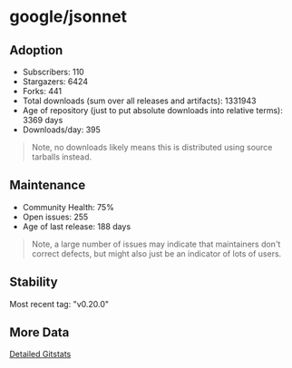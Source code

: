 # google/jsonnet

## Adoption

- Subscribers: 110
- Stargazers: 6424
- Forks: 441
- Total downloads (sum over all releases and artifacts): 1331943
- Age of repository (just to put absolute downloads into relative terms): 3369 days
- Downloads/day: 395

> Note, no downloads likely means this is distributed using source tarballs instead.

## Maintenance

- Community Health: 75%
- Open issues: 255
- Age of last release: 188 days

> Note, a large number of issues may indicate that maintainers don't correct defects, but might also
> just be an indicator of lots of users.

## Stability

Most recent tag: "v0.20.0"

## More Data

[Detailed Gitstats](/bazel-catalog/gitstats/google/jsonnet)

